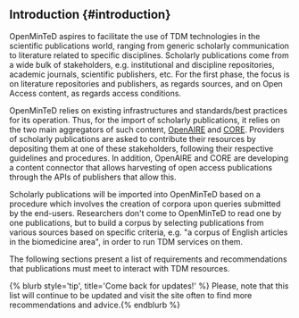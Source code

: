 ## Introduction {#introduction}

OpenMinTeD aspires to facilitate the use of TDM technologies in the scientific publications world, ranging from generic scholarly communication to literature related to specific disciplines. Scholarly publications come from a wide bulk of stakeholders, e.g. institutional and discipline repositories, academic journals, scientific publishers, etc. For the first phase, the focus is on literature repositories and publishers, as regards sources, and on Open Access content, as regards access conditions.

OpenMinTeD relies on existing infrastructures and standards/best practices for its operation. Thus, for the import of scholarly publications, it relies on the two main aggregators of such content, [OpenAIRE](/www.openaire.eu) and [CORE](/core.ac.uk). Providers of scholarly publications are asked to contribute their resources by depositing them at one of these stakeholders, following their respective guidelines and procedures. In addition, OpenAIRE and CORE are developing a content connector that allows harvesting of open access publications through the APIs of publishers that allow this.

Scholarly publications will be imported into OpenMinTeD based on a procedure which involves the creation of corpora upon queries submitted by the end-users. Researchers don&#039;t come to OpenMinTeD to read one by one publications, but to build a corpus by selecting publications from various sources based on specific criteria, e.g. &quot;a corpus of English articles in the biomedicine area&quot;, in order to run TDM services on them.

The following sections present a list of requirements and recommendations that publications must meet to interact with TDM resources. 

{% blurb style='tip', title='Come back for updates!' %}
Please, note that this list will continue to be updated and visit the site often to find more recommendations and advice.{% endblurb %}